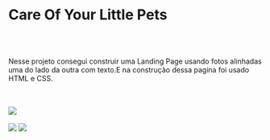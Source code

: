 <h1>Care Of Your Little Pets</h1>
<br>
<br>
<p>Nesse projeto consegui construir uma Landing Page usando fotos alinhadas uma do lado da outra com texto.E na construção dessa pagina foi usado HTML e CSS.</p>
<br>
<br>
<img src="https://github.com/stefanieSilvaOliveira/Primeiro-projeto-landing-page-Pet/assets/118211028/94289be0-a248-4074-a0af-397940944a30"/img>
<br>
<br>
<img src="https://github.com/stefanieSilvaOliveira/Primeiro-projeto-landing-page-Pet/assets/118211028/d0063ca5-dcc1-4718-b668-219fc516d4de"/img>
<img src="https://github.com/stefanieSilvaOliveira/Primeiro-projeto-landing-page-Pet/assets/118211028/7881742c-4522-46fd-8878-a4dd97776c6c"/img>
